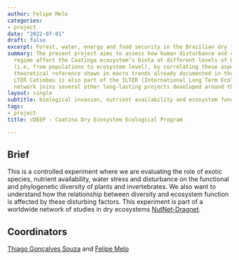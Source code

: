 ```yaml
---
author: Felipe Melo
categories:
- project
date: "2022-07-01"
draft: false
excerpt: Forest, water, energy and food security in the Brazilian dry forests
summary: The present project aims to assess how human disturbance and changes in rainfall
  regime affect the Caatinga ecosystem’s biota at different levels of biological organization
  (i.e, from populations to ecosystem level), by correlating these aspects with the
  theoretical reference shown in macro trends already documented in the tropics. The
  LTER Catimbau is also part of the ILTER (International Long Term Ecological Research)
  network joins several other long-lasting projects developed around the world.
layout: single
subtitle: biological invasion, nutrient availability and ecosystem function in the Caatinga
tags:
- project
title: cDEEP - Caatina Dry Ecosystem Ecological Program

---
```


## Brief

This is a controlled experiment where we are evaluating the role of exotic species, nutrient availability, water stress and disturbance on the functional and phylogenetic diversity of plants and invertebrates. We also want to understand how the relationship between diversity and ecosystem function is affected by these disturbing factors. This experiment is part of a worldwide network of studies in dry ecosystems [NutNet-Dragnet](https://nutnet.org/dragnet). 


## Coordinators

[Thiago Gonçalves Souza](https://scholar.google.com.br/citations?hl=pt-BR&user=TjaP2l8AAAAJ) and [Felipe Melo](https://scholar.google.com.br/citations?user=ytoqEukAAAAJ&hl=pt-BR)  